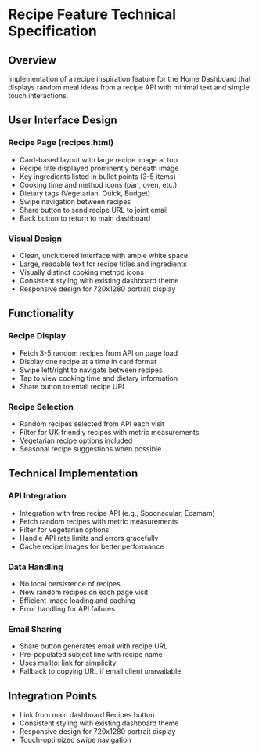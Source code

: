 # Recipe Feature Technical Specification

## Overview
Implementation of a recipe inspiration feature for the Home Dashboard that displays random meal ideas from a recipe API with minimal text and simple touch interactions.

## User Interface Design

### Recipe Page (recipes.html)
- Card-based layout with large recipe image at top
- Recipe title displayed prominently beneath image
- Key ingredients listed in bullet points (3-5 items)
- Cooking time and method icons (pan, oven, etc.)
- Dietary tags (Vegetarian, Quick, Budget)
- Swipe navigation between recipes
- Share button to send recipe URL to joint email
- Back button to return to main dashboard

### Visual Design
- Clean, uncluttered interface with ample white space
- Large, readable text for recipe titles and ingredients
- Visually distinct cooking method icons
- Consistent styling with existing dashboard theme
- Responsive design for 720x1280 portrait display

## Functionality

### Recipe Display
- Fetch 3-5 random recipes from API on page load
- Display one recipe at a time in card format
- Swipe left/right to navigate between recipes
- Tap to view cooking time and dietary information
- Share button to email recipe URL

### Recipe Selection
- Random recipes selected from API each visit
- Filter for UK-friendly recipes with metric measurements
- Vegetarian recipe options included
- Seasonal recipe suggestions when possible

## Technical Implementation

### API Integration
- Integration with free recipe API (e.g., Spoonacular, Edamam)
- Fetch random recipes with metric measurements
- Filter for vegetarian options
- Handle API rate limits and errors gracefully
- Cache recipe images for better performance

### Data Handling
- No local persistence of recipes
- New random recipes on each page visit
- Efficient image loading and caching
- Error handling for API failures

### Email Sharing
- Share button generates email with recipe URL
- Pre-populated subject line with recipe name
- Uses mailto: link for simplicity
- Fallback to copying URL if email client unavailable

## Integration Points
- Link from main dashboard Recipes button
- Consistent styling with existing dashboard theme
- Responsive design for 720x1280 portrait display
- Touch-optimized swipe navigation